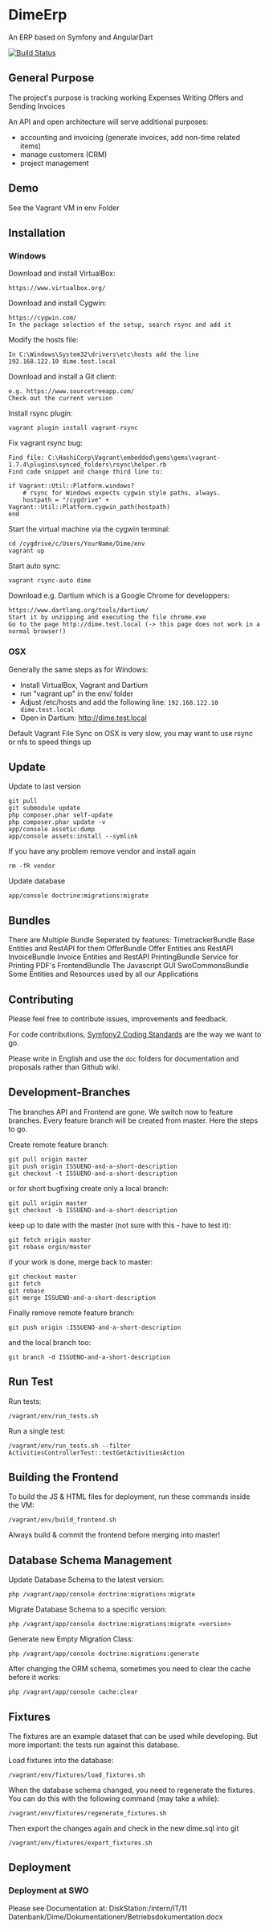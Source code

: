 # DimeErp

An ERP based on Symfony and AngularDart

[![Build Status](https://travis-ci.org/stiftungswo/Dime.svg?branch=master)](https://travis-ci.org/stiftungswo/Dime)


## General Purpose

The project's purpose is tracking working Expenses Writing Offers and Sending Invoices

An API and open architecture will serve additional purposes:

  * accounting and invoicing (generate invoices, add non-time related items)
  * manage customers (CRM)
  * project management


## Demo

See the Vagrant VM in env Folder


## Installation

### Windows

Download and install VirtualBox:

    https://www.virtualbox.org/

Download and install Cygwin:

    https://cygwin.com/
    In the package selection of the setup, search rsync and add it

Modify the hosts file:

    In C:\Windows\System32\drivers\etc\hosts add the line
    192.168.122.10 dime.test.local

Download and install a Git client:

    e.g. https://www.sourcetreeapp.com/
    Check out the current version

Install rsync plugin:

    vagrant plugin install vagrant-rsync

Fix vagrant rsync bug:

    Find file: C:\HashiCorp\Vagrant\embedded\gems\gems\vagrant-1.7.4\plugins\synced_folders\rsync\helper.rb
    Find code snippet and change third line to:  

    if Vagrant::Util::Platform.windows?
        # rsync for Windows expects cygwin style paths, always.
        hostpath = "/cygdrive" + Vagrant::Util::Platform.cygwin_path(hostpath)
    end

Start the virtual machine via the cygwin terminal:

    cd /cygdrive/c/Users/YourName/Dime/env
    vagrant up

Start auto sync:

    vagrant rsync-auto dime

Download e.g. Dartium which is a Google Chrome for developpers:

    https://www.dartlang.org/tools/dartium/
    Start it by unzipping and executing the file chrome.exe
    Go to the page http://dime.test.local (-> this page does not work in a normal browser!)


### OSX

Generally the same steps as for Windows:

  * Install VirtualBox, Vagrant and Dartium
  * run "vagrant up" in the env/ folder
  * Adjust /etc/hosts and add the following line: `192.168.122.10 dime.test.local`
  * Open in Dartium: http://dime.test.local

Default Vagrant File Sync on OSX is very slow, you may want to use rsync or nfs to speed things up


## Update

Update to last version

    git pull
    git submodule update
    php composer.phar self-update
    php composer.phar update -v
    app/console assetic:dump
    app/console assets:install --symlink

If you have any problem remove vendor and install again

    rm -fR vendor

Update database

    app/console doctrine:migrations:migrate


## Bundles

There are Multiple Bundle Seperated by features:
    TimetrackerBundle Base Entities and RestAPI for them
    OfferBundle Offer Entities ans RestAPI
    InvoiceBundle Invoice Entities and RestAPI
    PrintingBundle Service for Printing PDF's
    FrontendBundle The Javascript GUI
    SwoCommonsBundle Some Entities and Resources used by all our Applications


## Contributing

Please feel free to contribute issues, improvements and feedback.

For code contributions, [Symfony2 Coding Standards] are the way we want to go.

Please write in English and use the `doc` folders for documentation and proposals rather than Github wiki.

[Symfony2 Coding Standards]: http://symfony.com/doc/master/contributing/code/standards.html


## Development-Branches

The branches API and Frontend are gone. We switch now to feature branches. Every feature branch will be created from master. Here the steps to go.

Create remote feature branch:

    git pull origin master
    git push origin ISSUENO-and-a-short-description
    git checkout -t ISSUENO-and-a-short-description

or for short bugfixing create only a local branch:

    git pull origin master
    git checkout -b ISSUENO-and-a-short-description

keep up to date with the master (not sure with this - have to test it):

    git fetch origin master
    git rebase orgin/master

if your work is done, merge back to master:

    git checkout master
    git fetch
    git rebase
    git merge ISSUENO-and-a-short-description

Finally remove remote feature branch:

    git push origin :ISSUENO-and-a-short-description

and the local branch too:

    git branch -d ISSUENO-and-a-short-description


## Run Test

Run tests:

    /vagrant/env/run_tests.sh

Run a single test:

    /vagrant/env/run_tests.sh --filter ActivitiesControllerTest::testGetActivitiesAction


## Building the Frontend

To build the JS & HTML files for deployment, run these commands inside the VM:

    /vagrant/env/build_frontend.sh

Always build & commit the frontend before merging into master!


## Database Schema Management

Update Database Schema to the latest version:

    php /vagrant/app/console doctrine:migrations:migrate

Migrate Database Schema to a specific version:

    php /vagrant/app/console doctrine:migrations:migrate <version>

Generate new Empty Migration Class:

    php /vagrant/app/console doctrine:migrations:generate

After changing the ORM schema, sometimes you need to clear the cache before it works:

    php /vagrant/app/console cache:clear


## Fixtures

The fixtures are an example dataset that can be used while developing. But more important: the tests run against this database.

Load fixtures into the database:

    /vagrant/env/fixtures/load_fixtures.sh

When the database schema changed, you need to regenerate the fixtures. You can do this with the following command (may take a while):

    /vagrant/env/fixtures/regenerate_fixtures.sh

Then export the changes again and check in the new dime.sql into git

    /vagrant/env/fixtures/export_fixtures.sh


## Deployment

### Deployment at SWO

Please see Documentation at: DiskStation:/intern/IT/11 Datenbank/Dime/Dokumentationen/Betriebsdokumentation.docx